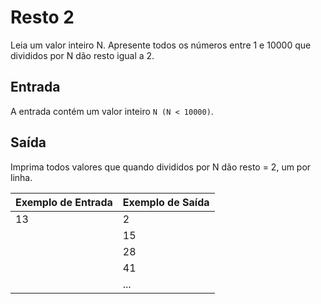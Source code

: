 # Resto 2

Leia um valor inteiro N. Apresente todos os números entre 1 e 10000 que divididos por N dão resto igual a 2.

## Entrada
A entrada contém um valor inteiro `N (N < 10000)`.

## Saída
Imprima todos valores que quando divididos por N dão resto = 2, um por linha.

|Exemplo de Entrada |Exemplo de Saída|
|-------------------|----------------|
|13 | 2
| | 15
| | 28
| | 41
| | ...